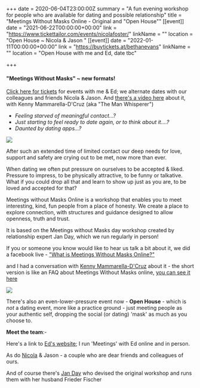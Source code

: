 +++
date = 2020-06-04T23:00:00Z
summary = "A fun evening workshop for people who are available for dating and possible relationship"
title = "Meetings Without Masks Online - Original and \"Open House\""
[[event]]
date = "2021-06-22T00:00:00+00:00"
link = "https://www.tickettailor.com/events/nicolafoster/"
linkName = ""
location = "Open House ~ Nicola & Jason "
[[event]]
date = "2022-01-11T00:00:00+00:00"
link = "https://buytickets.at/bethanevans"
linkName = ""
location = "Open House with me and Ed, date tbc"

+++
#### "Meetings Without Masks" \~ new formats!

[Click here for tickets](https://buytickets.at/bethanevans) for events with me & Ed; we alternate dates with our colleagues and friends Nicola & Jason.  And [there's a video here](https://youtu.be/QSugkKFG67s "KMD'C interview") about it, with Kenny Mammarella-D'Cruz (aka "The Man Whisperer")

* _Feeling starved of meaningful contact...?_
* _Just starting to feel ready to date again, or to think about it....?_
* _Daunted by dating apps...?_

![](/uploads/mwmogreyorangesmaller.jpg)  

After such an extended time of limited contact our deep needs for love, support and safety are crying out to be met, now more than ever.

When dating we often put pressure on ourselves to be accepted & liked. Pressure to impress, to be physically attractive, to be funny or talkative. What if you could drop all that and learn to show up just as you are, to be loved and accepted for that?

Meetings without Masks Online is a workshop that enables you to meet interesting, kind, fun people from a place of honesty. We create a place to explore connection, with structures and guidance designed to allow openness, truth and trust.

It is based on the Meetings without Masks day workshop created by relationship expert Jan Day, which we run regularly in person!

If you or someone you know would like to hear us talk a bit about it, we did a facebook live - ["What is Meetings Without Masks Online?"](https://TechniqueForLife.us1.list-manage.com/track/click?u=132947c457b186b9c745b3be4&id=c88fdc03dc&e=66a7344f19)

and I had a conversation with [Kenny Mammarella-D'Cruz](https://www.kennydcruz.com/) about it - the short version is like an FAQ about Meetings Without Masks online, [you can see it here](/uploads/mwmonline-faq-interview.mp4)

![](/uploads/mwmopenhouse-ttheader.png)

There's also an even-lower-pressure event now - **Open House** - which is _not_ a dating event, more like a practice ground - just meeting people as your authentic self, dropping the social (or dating) 'mask' as much as you choose to.

**Meet the team**:-

Here's a link to [Ed's website](https://www.edrooke.com/); I run 'Meetings' with Ed online and in person.

As do [Nicola](https://nicolafostercoaching.com/) & Jason - a couple who are dear friends and colleagues of ours.

And of course there's [Jan Day](http://janday.com/) who devised the original workshop and runs them with her husband Frieder Fischer